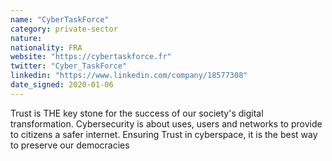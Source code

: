 ```yaml
---
name: "CyberTaskForce"
category: private-sector
nature:
nationality: FRA
website: "https://cybertaskforce.fr"
twitter: "Cyber_TaskForce"
linkedin: "https://www.linkedin.com/company/18577308"
date_signed: 2020-01-06
---
```

Trust is THE key stone for the success of our society's digital transformation. Cybersecurity is about uses, users and networks to provide to citizens a safer internet. Ensuring Trust in cyberspace, it is the best way to preserve our democracies
